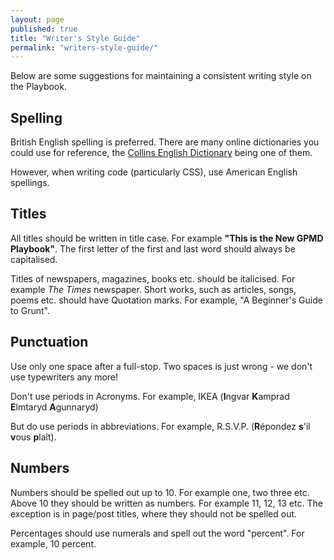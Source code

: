 ```yaml
---
layout: page
published: true
title: "Writer's Style Guide"
permalink: "writers-style-guide/"
---
```


Below are some suggestions for maintaining a consistent writing style on the Playbook.

## Spelling

British English spelling is preferred. There are many online dictionaries you could use for reference, the [Collins English Dictionary](http://www.collinsdictionary.com/ "Collins English Dictionary") being one of them.

However, when writing code (particularly CSS), use American English spellings.

## Titles

All titles should be written in title case. For example **"This is the New GPMD Playbook"**. The first letter of the first and last word should always be capitalised.

Titles of newspapers, magazines, books etc. should be italicised. For example *The Times* newspaper. Short works, such as articles, songs, poems etc. should have Quotation marks. For example, "A Beginner's Guide to Grunt".

## Punctuation

Use only one space after a full-stop. Two spaces is just wrong - we don't use typewriters any more!

Don't use periods in Acronyms. For example, IKEA (**I**ngvar **K**amprad **E**lmtaryd **A**gunnaryd)

But do use periods in abbreviations. For example, R.S.V.P. (**R**épondez **s**'il **v**ous **p**laît).

## Numbers

Numbers should be spelled out up to 10. For example one, two three etc. Above 10 they should be written as numbers. For example 11, 12, 13 etc. The exception is in page/post titles, where they should not be spelled out.

Percentages should use numerals and spell out the word "percent". For example, 10 percent.